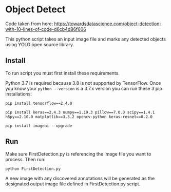 # Object Detect

Code taken from here: https://towardsdatascience.com/object-detection-with-10-lines-of-code-d6cb4d86f606

This python script takes an input image file and marks any detected objects using YOLO open source library.

## Install

To run script you must first install these requirements. 

Python 3.7 is required because 3.8 is not supported by TensorFlow. Once you know your `python --version` is a 3.7.x version you can run these 3 pip installations:

```pip install tensorflow==2.4.0```

```pip install keras==2.4.3 numpy==1.19.3 pillow==7.0.0 scipy==1.4.1 h5py==2.10.0 matplotlib==3.3.2 opencv-python keras-resnet==0.2.0```

```pip install imageai --upgrade```

## Run
Make sure FirstDetection.py is referencing the image file you want to process. Then run:

```python FirstDetection.py```

A new image with any discovered annotations will be generated as the designated output image file defined in FirstDetection.py script.
